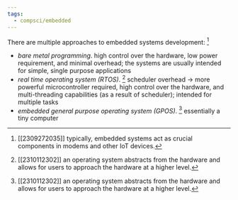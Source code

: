 ```yaml
---
tags:
  - compsci/embedded
---
```

There are multiple approaches to embedded systems development: [^1]
- *bare metal programming*. high control over the hardware, low power requirement, and minimal overhead; the systems are usually intended for simple, single purpose applications
- *real time operating system (RTOS)*. [^2] scheduler overhead → more powerful microcontroller required, high control over the hardware, and multi-threading capabilities (as a result of scheduler); intended for multiple tasks
- *embedded general purpose operating system (GPOS)*. [^2] essentially a tiny computer

[^1]: [[2309272035]] typically, embedded systems act as crucial components in modems and other IoT devices.
[^2]: [[2310112302]] an operating system abstracts from the hardware and allows for users to approach the hardware at a higher level.